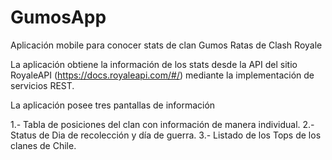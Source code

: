 # GumosApp
Aplicación mobile para conocer stats de clan Gumos Ratas de Clash Royale

La aplicación obtiene la información de los stats desde la API del sitio RoyaleAPI (https://docs.royaleapi.com/#/) mediante la implementación
de servicios REST.

La aplicación posee tres pantallas de información

1.- Tabla de posiciones del clan con información de manera individual.
2.- Status de Dia de recolección y día de guerra.
3.- Listado de los Tops de los clanes de Chile.
